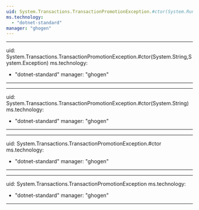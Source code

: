 ```yaml
---
uid: System.Transactions.TransactionPromotionException.#ctor(System.Runtime.Serialization.SerializationInfo,System.Runtime.Serialization.StreamingContext)
ms.technology: 
  - "dotnet-standard"
manager: "ghogen"
---
```


---
uid: System.Transactions.TransactionPromotionException.#ctor(System.String,System.Exception)
ms.technology: 
  - "dotnet-standard"
manager: "ghogen"
---

---
uid: System.Transactions.TransactionPromotionException.#ctor(System.String)
ms.technology: 
  - "dotnet-standard"
manager: "ghogen"
---

---
uid: System.Transactions.TransactionPromotionException.#ctor
ms.technology: 
  - "dotnet-standard"
manager: "ghogen"
---

---
uid: System.Transactions.TransactionPromotionException
ms.technology: 
  - "dotnet-standard"
manager: "ghogen"
---
